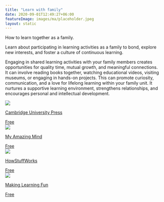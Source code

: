 ```yaml
---
title: "Learn with family"
date: 2020-09-01T12:49:27+06:00
featureImage: images/ma/placeholder.jpeg
layout: static
---
```


How to learn together as a family.

Learn about participating in learning activities as a family to bond, explore new interests, and foster a culture of continuous learning.

Engaging in shared learning activities with your family members creates opportunities for quality time, mutual growth, and meaningful connections. It can involve reading books together, watching educational videos, visiting museums, or engaging in hands-on projects. This can promote curiosity, communication, and a love for lifelong learning within your family unit. It nurtures a supportive learning environment, strengthens relationships, and encourages personal and intellectual development.

<a class="ma-link" href="https://www.cambridge.org/elt/blog/2020/12/18/8-things-weve-learned-this-year-7-learn-family/"><div class="ma-card ma-card-Learning"><div class="ma-icon"><img src ="/images/Icon-check - learning - opacity.svg"/></div><div class="ma-name"><p>Cambridge University Press</p></div><div class="ma-paid-text"><span>Free</span></div></div></a><a class="ma-link" href="https://www.myamazingmind.co.uk/blog/what-is-family-learning-and-why-does-it-work"><div class="ma-card ma-card-Learning"><div class="ma-icon"><img src ="/images/Icon-check - learning - opacity.svg"/></div><div class="ma-name"><p>My Amazing Mind</p></div><div class="ma-paid-text"><span>Free</span></div></div></a><a class="ma-link" href="https://lifestyle.howstuffworks.com/crafts/home-crafts/educational-games.htm"><div class="ma-card ma-card-Learning"><div class="ma-icon"><img src ="/images/Icon-check - learning - opacity.svg"/></div><div class="ma-name"><p>HowStuffWorks</p></div><div class="ma-paid-text"><span>Free</span></div></div></a><a class="ma-link" href="https://www.makinglearningfun.com/index.html"><div class="ma-card ma-card-Learning"><div class="ma-icon"><img src ="/images/Icon-check - learning - opacity.svg"/></div><div class="ma-name"><p>Making Learning Fun</p></div><div class="ma-paid-text"><span>Free</span></div></div></a>  

<br/><br/>






